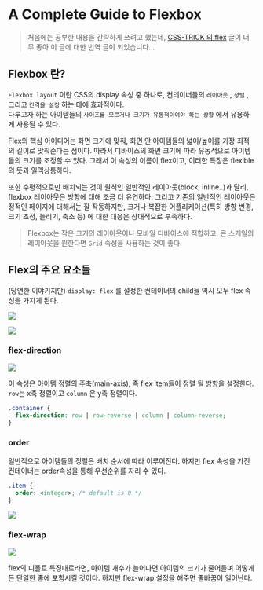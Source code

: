 # A Complete Guide to Flexbox

> 처음에는 공부한 내용을 간략하게 쓰려고 했는데, [CSS-TRICK 의 flex](https://css-tricks.com/snippets/css/a-guide-to-flexbox/) 글이 너무 좋아 이 글에 대한 번역 글이 되었습니다...



## Flexbox 란?

`Flexbox layout` 이란 CSS의 display 속성 중 하나로, 컨테이너들의 `레이아웃` , `정렬` , 그리고 `간격을 설정` 하는 데에 효과적이다.  <br>다루고자 하는 아이템들의 `사이즈를 모르거나 크기가 유동적이여야 하는 상황` 에서 유용하게 사용될 수 있다.

Flex의 핵심 아이디어는 화면 크기에 맞춰, 화면 안 아이템들의 넓이/높이를 가장 최적의 길이로 맞춰준다는 점이다. 따라서 디바이스의 화면 크기에 따라 유동적으로 아이템들의 크기를 조정할 수 있다. 그래서 이 속성의 이름이 flex이고, 이러한 특징은 flexible의 뜻과 일맥상통하다. 

또한 수평적으로만  배치되는 것이 원칙인 일반적인 레이아웃(block, inline..)과 달리, flexbox 레이아웃은 방향에 대해 조금 더 유연하다. 그리고 기존의 일반적인 레이아웃은 정적인 페이지에 대해서는 잘 작동하지만, 크거나 복잡한 어플리케이션(특히 방향 변경, 크기 조정, 늘리기, 축소 등) 에 대한 대응은 상대적으로 부족하다.

> Flexbox는 작은 크기의 레이아웃이나 모바일 디바이스에 적합하고, 큰 스케일의 레이아웃을 원한다면 `Grid` 속성을 사용하는 것이 좋다.



## Flex의 주요 요소들

(당연한 이야기지만) `display: flex` 를 설정한 컨테이너의 child들 역시 모두 flex 속성을 가지게 된다.

![](https://css-tricks.com/wp-content/uploads/2014/05/flex-container.svg)

![](https://css-tricks.com/wp-content/uploads/2014/05/flex-items.svg)

### flex-direction

![](https://css-tricks.com/wp-content/uploads/2013/04/flex-direction2.svg)

이 속성은 아이템 정렬의 주축(main-axis), 즉 flex item들이 정렬 될 방향을 설정한다. `row`는 x축 정렬이고 `column` 은 y축 정렬이다.

```css
.container {
  flex-direction: row | row-reverse | column | column-reverse;
}
```



### order

일반적으로 아이템들의 정렬은 배치 순서에 따라 이루어진다. 하지만 flex 속성을 가진 컨테이너는 order속성을 통해 우선순위를 자리 수 있다.

```css
.item {
  order: <integer>; /* default is 0 */
}
```

![](https://css-tricks.com/wp-content/uploads/2013/04/order-2.svg)



### flex-wrap

![](https://css-tricks.com/wp-content/uploads/2014/05/flex-wrap.svg)

flex의 디폴트 특징대로라면, 아이템 개수가 늘어나면 아이템의 크기가 줄어들며 어떻게든 단일한 줄에 포함시킬 것이다. 하지만 flex-wrap 설정을 해주면 줄바꿈이 일어난다.